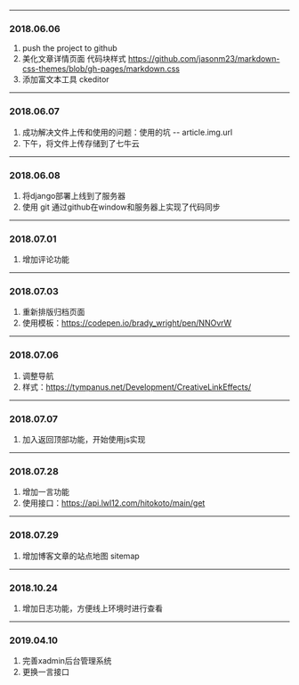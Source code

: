 
------
### 2018.06.06
1. push the project to github
2. 美化文章详情页面 代码块样式 https://github.com/jasonm23/markdown-css-themes/blob/gh-pages/markdown.css
3. 添加富文本工具 ckeditor



-------
### 2018.06.07
1. 成功解决文件上传和使用的问题：使用的坑 -- article.img.url
2. 下午，将文件上传存储到了七牛云

----
### 2018.06.08
1. 将django部署上线到了服务器
2. 使用 git 通过github在window和服务器上实现了代码同步

-----
### 2018.07.01
1. 增加评论功能

----
### 2018.07.03
1. 重新排版归档页面
2. 使用模板：https://codepen.io/brady_wright/pen/NNOvrW 

----
### 2018.07.06
1. 调整导航
2. 样式：https://tympanus.net/Development/CreativeLinkEffects/

---
### 2018.07.07
1. 加入返回顶部功能，开始使用js实现

---
### 2018.07.28
1. 增加一言功能
2. 使用接口：https://api.lwl12.com/hitokoto/main/get

---

### 2018.07.29
1. 增加博客文章的站点地图 sitemap

---

### 2018.10.24
1. 增加日志功能，方便线上环境时进行查看

---

### 2019.04.10
1. 完善xadmin后台管理系统
2. 更换一言接口